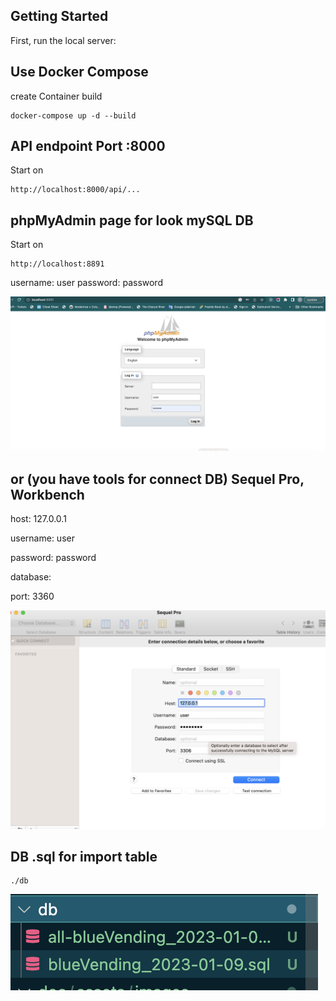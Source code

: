 ## Getting Started

First, run the local server:

## Use Docker Compose

create Container build
```
docker-compose up -d --build
```

## API endpoint Port :8000

Start on
```
http://localhost:8000/api/...
```

## phpMyAdmin page for look mySQL DB

Start on
```
http://localhost:8891
```
username: user
password: password

![alt text](./doc/assets/images/phpadmin.png '')

## or (you have tools for connect DB) Sequel Pro, Workbench


host: 127.0.0.1 

username: user

password: password

database: 

port: 3360

![alt text](./doc/assets/images/sql.png '')

## DB .sql for import table 

```
./db
```
![alt text](./doc/assets/images/db.png '')

